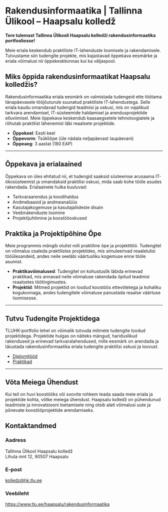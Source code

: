 # Rakendusinformaatika | Tallinna Ülikool – Haapsalu kolledž

**Tere tulemast Tallinna Ülikooli Haapsalu kolledži rakendusinformaatika portfooliosse!**

Meie eriala keskendub praktiliste IT-lahenduste loomisele ja rakendamisele. Tutvustame siin tudengite projekte, mis kajastavad õppekava eesmärke ja eriala võimalusi nii õppekeskkonnas kui ka väljaspool.

## Miks õppida rakendusinformaatikat Haapsalu kolledžis?

Rakendusinformaatika eriala eesmärk on valmistada tudengeid ette töötama tänapäevasele tööjõuturule suunatud praktiliste IT-lahendustega. Selle eriala kaudu omandavad tudengid teadmisi ja oskusi, mis on vajalikud tarkvara arendamisel, IT-süsteemide haldamisel ja arendusprojektide elluviimisel. Meie õppekava keskendub kaasaegsetele tehnoloogiatele ja rõhutab praktilist lähenemist läbi reaalsete projektide.

- **Õppekeel**: Eesti keel
- **Õppevorm**: Tsükliõpe (üle nädala neljapäevast laupäevani)
- **Õppeaeg**: 3 aastat (180 EAP)

---

## Õppekava ja erialaained

Õppekava on üles ehitatud nii, et tudengid saaksid süsteemse arusaama IT-ökosüsteemist ja omandaksid praktilisi oskusi, mida saab kohe tööle asudes rakendada. Erialaainete hulka kuuluvad:

- Tarkvaraarendus ja koodihaldus
- Andmebaasid ja andmeanalüüs
- Kasutajakogemuse ja kasutajaliideste disain
- Veebirakenduste loomine
- Projektijuhtimine ja koostööoskused

## Praktika ja Projektipõhine Õpe

Meie programmis mängib olulist rolli praktiline õpe ja projektitöö. Tudengitel on võimalus osaleda praktilistes projektides, mis simuleerivad reaalelulisi tööülesandeid, andes neile seeläbi väärtusliku kogemuse enne tööle asumist.

- **Praktikavõimalused**: Tudengitel on kohustuslik läbida erinevad praktikad, mis annavad neile võimaluse rakendada õpitud teadmisi reaalsetes töötingimustes.
- **Projektid**: Mitmed projektid on loodud koostöös ettevõtetega ja kohaliku kogukonnaga, andes tudengitele võimaluse panustada reaalse väärtuse loomisesse.

---

## Tutvu Tudengite Projektidega

TLUHK-portfolio lehel on võimalik tutvuda mitmete tudengite loodud projektidega. Projektide hulgas on näiteks mängud, hariduslikud rakendused ja erinevad tarkvaralahendused, mille eesmärk on arendada ja täiustada rakendusinformaatika eriala tudengite praktilisi oskusi ja loovust.

- [Diplomitööd](https://github.com/TLUHK-Portfolio/Portfoolio/blob/main/RIF/diplomitood/README.md)
- [Praktikad](https://github.com/TLUHK-Portfolio/Portfoolio/blob/main/RIF/praktikad/README.md)

---

## Võta Meiega Ühendust

Kui teil on huvi koostööks või soovite rohkem teada saada meie eriala ja projektide kohta, võtke meiega ühendust. Haapsalu kolledž on pühendunud teadmiste ja innovatsiooni toetamisele ning otsib alati võimalusi uute ja põnevate koostööprojektide arendamiseks.

## Kontaktandmed

### Aadress

Tallinna Ülikool Haapsalu kolledž  
Lihula mnt 12, 90507 Haapsalu

### E-post

<kolledz@hk.tlu.ee>

### Veebileht

<https://www.tlu.ee/haapsalu/rakendusinformaatika>
